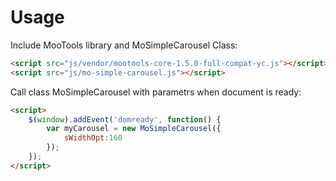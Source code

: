 # Usage
Include MooTools library and MoSimpleCarousel Class:
```html
<script src="js/vendor/mootools-core-1.5.0-full-compat-yc.js"></script>
<script src="js/mo-simple-carousel.js"></script>
```

Call class MoSimpleCarousel with parametrs when document is ready:
```html
<script>
	$(window).addEvent('domready', function() {
		var myCarousel = new MoSimpleCarousel({
			sWidthOpt:160
		});
	});
</script>
```